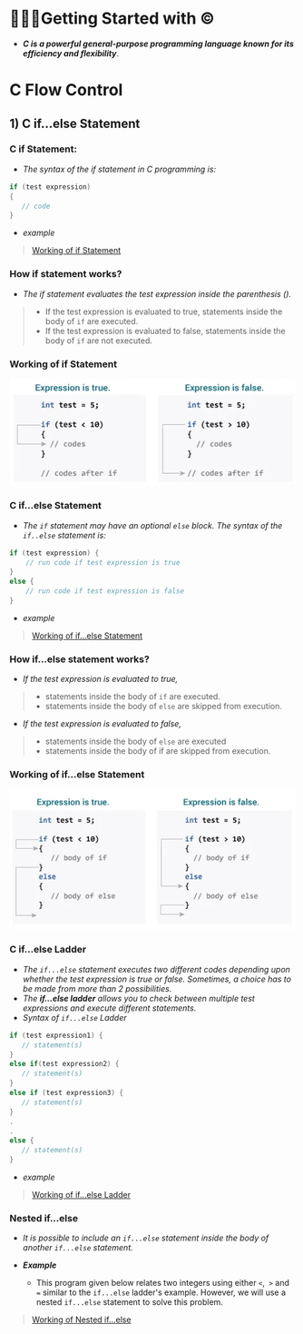# 🧑🏻‍💻Getting Started with ©️
- ***C is a powerful general-purpose programming language known for its efficiency and flexibility***.

# C Flow Control

## 1) C if...else Statement

### C if Statement:
- *The syntax of the if statement in C programming is:*
```c++
if (test expression) 
{
   // code
}
```
- *example*
>[Working of if Statement](https://github.com/SonaniAkshit/Data-Structures-Algorithms-in-C/blob/main/Basic%20C/C%20Flow%20Control/C%20if%20else%20Statement/if%20statement.c)

### How if statement works?
- *The if statement evaluates the test expression inside the parenthesis ().*
> - If the test expression is evaluated to true, statements inside the body of `if` are executed.
> - If the test expression is evaluated to false, statements inside the body of `if` are not executed.

### Working of if Statement
![Working of if Statement](img/working-c-if-statement.webp)


### C if...else Statement
- *The `if` statement may have an optional `else` block. The syntax of the `if..else` statement is:*
```c++
if (test expression) {
    // run code if test expression is true
}
else {
    // run code if test expression is false
}
```
- *example*
>[Working of if...else Statement](https://github.com/SonaniAkshit/Data-Structures-Algorithms-in-C/blob/main/Basic%20C/C%20Flow%20Control/C%20if%20else%20Statement/if%20else%20statement.c)

### How if...else statement works?
- *If the test expression is evaluated to true,*
> - statements inside the body of `if` are executed.
> - statements inside the body of `else` are skipped from execution.
- *If the test expression is evaluated to false,*
> - statements inside the body of `else` are executed
> - statements inside the body of if are skipped from execution.

### Working of if...else Statement
![Working of if Statement](img/how-if-else-works-c-programming.webp)

### C if...else Ladder
- *The `if...else` statement executes two different codes depending upon whether the test expression is true or false. Sometimes, a choice has to be made from more than 2 possibilities.*
- *The **if...else ladder** allows you to check between multiple test expressions and execute different statements.*
- *Syntax of `if...else` Ladder*
```c++
if (test expression1) {
   // statement(s)
}
else if(test expression2) {
   // statement(s)
}
else if (test expression3) {
   // statement(s)
}
.
.
else {
   // statement(s)
}
```
- *example*
>[Working of if...else Ladder](https://github.com/SonaniAkshit/Data-Structures-Algorithms-in-C/blob/main/Basic%20C/C%20Flow%20Control/C%20if%20else%20Statement/if%20else%20Ladder.c)

### Nested if...else
- *It is possible to include an `if...else` statement inside the body of another `if...else` statement.*

- ***Example***
  - This program given below relates two integers using either `<`,` >` and `=` similar to the `if...else` ladder's example. However, we will use a nested `if...else` statement to solve this problem.
>[Working of Nested if...else](https://github.com/SonaniAkshit/Data-Structures-Algorithms-in-C/blob/main/Basic%20C/C%20Flow%20Control/C%20if%20else%20Statement/Nested%20if%20else.c)
